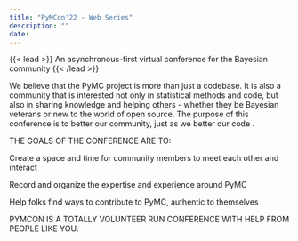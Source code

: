 ```yaml
---
title: "PyMCon'22 - Web Series"
description: ""
date: 
---
```


<div class="hero-image">
</div>

{{< lead >}}
An asynchronous-first virtual conference for the Bayesian community
{{< /lead >}}

We believe that the PyMC project is more than just a codebase. It is also a community that is interested not only in statistical methods and code, but also in sharing knowledge and helping others - whether they be Bayesian veterans or new to the world of open source. The purpose of this conference is to better our community, just as we better our code .

THE GOALS OF THE CONFERENCE ARE TO:

Create a space and time for community members to meet each other and interact

Record and organize the expertise and experience around PyMC

Help folks find ways to contribute to PyMC, authentic to themselves

PYMCON IS A TOTALLY VOLUNTEER RUN CONFERENCE WITH HELP FROM PEOPLE LIKE YOU.